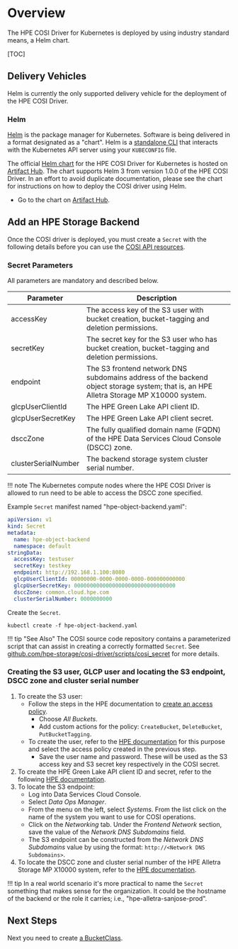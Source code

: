 # Overview

The HPE COSI Driver for Kubernetes is deployed by using industry standard means, a Helm chart.

[TOC]

## Delivery Vehicles

Helm is currently the only supported delivery vehicle for the deployment of the HPE COSI Driver.

### Helm

[Helm](https://helm.sh) is the package manager for Kubernetes. Software is being delivered in a format designated as a "chart". Helm is a [standalone CLI](https://helm.sh/docs/intro/install/) that interacts with the Kubernetes API server using your `KUBECONFIG` file.

The official [Helm chart](https://github.com/hpe-storage/co-deployments/tree/master/helm) for the HPE COSI Driver for Kubernetes is hosted on [Artifact Hub](https://artifacthub.io/packages/helm/hpe-storage/hpe-cosi-driver). The chart supports Helm 3 from version 1.0.0 of the HPE COSI Driver. In an effort to avoid duplicate documentation, please see the chart for instructions on how to deploy the COSI driver using Helm.

- Go to the chart on [Artifact Hub](https://artifacthub.io/packages/helm/hpe-storage/hpe-cosi-driver).

## Add an HPE Storage Backend

Once the COSI driver is deployed, you must create a `Secret` with the following details before you can use the [COSI API resources](using.md).

### Secret Parameters

All parameters are mandatory and described below.

| Parameter           | Description |
| ------------------- | ------------|
| accessKey           | The access key of the S3 user with bucket creation, bucket-tagging and deletion permissions.
| secretKey           | The secret key for the S3 user who has bucket creation, bucket-tagging and deletion permissions.
| endpoint            | The S3 frontend network DNS subdomains address of the backend object storage system; that is, an HPE Alletra Storage MP X10000 system.
| glcpUserClientId    | The HPE Green Lake API client ID.
| glcpUserSecretKey   | The HPE Green Lake API client secret.
| dsccZone            | The fully qualified domain name (FQDN) of the HPE Data Services Cloud Console (DSCC) zone.
| clusterSerialNumber | The backend storage system cluster serial number.

!!! note
    The Kubernetes compute nodes where the HPE COSI Driver is allowed to run need to be able to access the DSCC zone specified.

Example `Secret` manifest named "hpe-object-backend.yaml":

```yaml fct_label="HPE COSI Driver v1.0.0"
apiVersion: v1
kind: Secret
metadata:
  name: hpe-object-backend
  namespace: default
stringData:
  accessKey: testuser
  secretKey: testkey
  endpoint: http://192.168.1.100:8080
  glcpUserClientId: 00000000-0000-0000-0000-000000000000
  glcpUserSecretKey: 00000000000000000000000000000000
  dsccZone: common.cloud.hpe.com
  clusterSerialNumber: 0000000000
```

Create the `Secret`.

```text
kubectl create -f hpe-object-backend.yaml
```

!!! tip "See Also"
    The COSI source code repository contains a parameterized script that can assist in creating a correctly formatted `Secret`. See [github.com/hpe-storage/cosi-driver/scripts/cosi_secret](https://github.com/hpe-storage/cosi-driver/tree/master/scripts/cosi_secret) for more details.

### Creating the S3 user, GLCP user and locating the S3 endpoint, DSCC zone and cluster serial number

1. To create the S3 user:
    * Follow the steps in the HPE documentation to [create an access policy](https://support.hpe.com/hpesc/docDisplay?docId=sd00004219en_us&page=objstr_access_policies_create_dscc.html).
        - Choose _All Buckets_.
        - Add custom actions for the policy: `CreateBucket`, `DeleteBucket`, `PutBucketTagging`.
    * To create the user, refer to the [HPE documentation](https://support.hpe.com/hpesc/docDisplay?docId=sd00004219en_us&page=objstr_users_create_dscc.html) for this purpose and select the access policy created in the previous step.
        - Save the user name and password. These will be used as the S3 access key and S3 secret key respectively in the COSI secret.
2. To create the HPE Green Lake API client ID and secret, refer to the following [HPE documentation](https://developer.hpe.com/blog/api-console-for-data-services-cloud-console/).
3. To locate the S3 endpoint:
    * Log into Data Services Cloud Console.
    * Select _Data Ops Manager_.
    * From the menu on the left, select _Systems_. From the list click on the name of the system you want to use for COSI operations.
    * Click on the _Networking_ tab. Under the _Frontend Network_ section, save the value of the _Network DNS Subdomains_ field.
    * The S3 endpoint can be constructed from the _Network DNS Subdomains_ value by using the format: `http://<Network DNS Subdomains>`.
4. To locate the DSCC zone and cluster serial number of the HPE Alletra Storage MP X10000 system, refer to the [HPE documentation](https://support.hpe.com/hpesc/public/docDisplay?docId=a00120892en_us&page=GUID-616CE4D4-C31A-4BFE-8F41-887C2B0B9046.html).

!!! tip
    In a real world scenario it's more practical to name the `Secret` something that makes sense for the organization. It could be the hostname of the backend or the role it carries; i.e., "hpe-alletra-sanjose-prod".

## Next Steps

Next you need to create [a BucketClass](using.md#configure_a_bucketclass).
